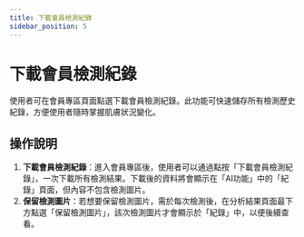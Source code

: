 ```yaml
---
title: 下載會員檢測紀錄
sidebar_position: 5
---
```


# 下載會員檢測紀錄

使用者可在會員專區頁面點選下載會員檢測紀錄。此功能可快速儲存所有檢測歷史紀錄，方便使用者隨時掌握肌膚狀況變化。

## 操作說明

1. **下載會員檢測紀錄**：進入會員專區後，使用者可以通過點按「下載會員檢測紀錄」，一次下載所有檢測結果。下載後的資料將會顯示在「AI功能」中的「紀錄」頁面，但內容不包含檢測圖片。
2. **保留檢測圖片**：若想要保留檢測圖片，需於每次檢測後，在分析結果頁面最下方點選「保留檢測圖片」，該次檢測圖片才會顯示於「紀錄」中，以便後續查看。

